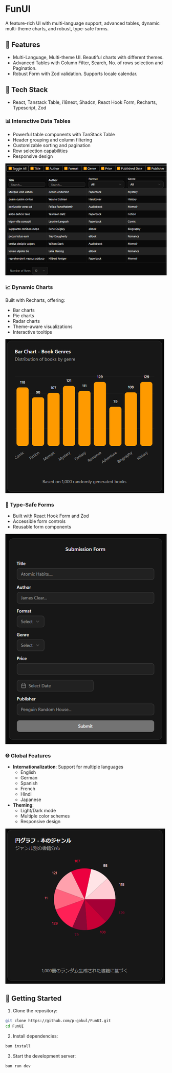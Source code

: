 # FunUI

A feature-rich UI with multi-language support, advanced tables, dynamic multi-theme charts, and robust, type-safe forms.

## 🌟 Features

- Multi-Language, Multi-theme UI. Beautiful charts with different themes.
- Advanced Tables with Column Filter, Search, No. of rows selection and Pagination.
- Robust Form with Zod validation. Supports locale calendar.

## 🔧 Tech Stack

- React, Tanstack Table, i18next, Shadcn, React Hook Form, Recharts, Typescript, Zod

### 📊 Interactive Data Tables

- Powerful table components with TanStack Table
- Header grouping and column filtering
- Customizable sorting and pagination
- Row selection capabilities
- Responsive design

![Table Preview](/public/table.png)

### 📈 Dynamic Charts

Built with Recharts, offering:

- Bar charts
- Pie charts
- Radar charts
- Theme-aware visualizations
- Interactive tooltips

![Chart Preview](/public/chart.png)

### 📝 Type-Safe Forms

- Built with React Hook Form and Zod
- Accessible form controls
- Reusable form components

![Form Preview](/public/form.png)

### 🌐 Global Features

- **Internationalization**: Support for multiple languages
  - English
  - German
  - Spanish
  - French
  - Hindi
  - Japanese
- **Theming**:
  - Light/Dark mode
  - Multiple color schemes
  - Responsive design

![Theme Preview](/public/multi-lang-theme.png)

## 🚀 Getting Started

1. Clone the repository:

```bash
git clone https://github.com/p-gokul/FunUI.git
cd FunUI
```

2. Install dependencies:

```bash
bun install
```

3. Start the development server:

```bash
bun run dev
```

